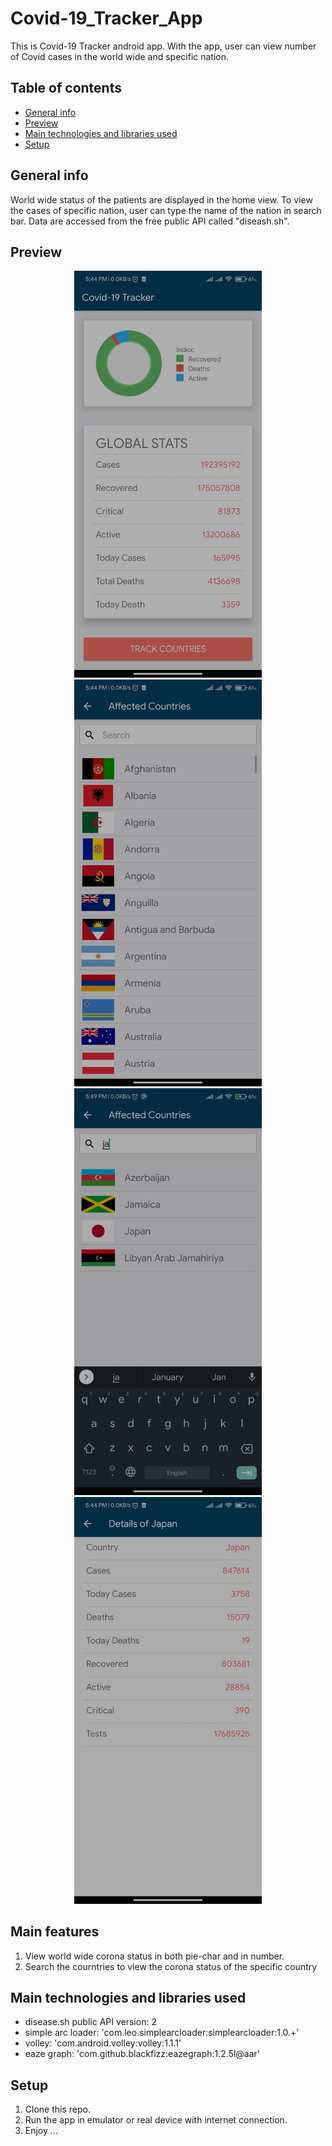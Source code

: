 # Covid-19_Tracker_App
This is Covid-19 Tracker android app. With the app, user can view number of Covid cases in the world wide and specific nation. 

## Table of contents
* [General info](#general-info)
* [Preview](#preview)
* [Main technologies and libraries used](#main-technologies-and-libraries-used)
* [Setup](#setup)

## General info
World wide status of the patients are displayed in the home view. To view the cases of specific nation, user can type the name of the nation in search bar. Data are accessed from the free public API called "diseash.sh".

## Preview
<div align="center">
    <img src="https://github.com/rakesh-gyawali/Covid-19_Tracker_App/blob/master/screenshots/main.jpg" width="300px"</img> 
    <img src="https://github.com/rakesh-gyawali/Covid-19_Tracker_App/blob/master/screenshots/search.jpg" width="300px"</img> 
    <img src="https://github.com/rakesh-gyawali/Covid-19_Tracker_App/blob/master/screenshots/search_view.jpg" width="300px"</img> 
    <img src="https://github.com/rakesh-gyawali/Covid-19_Tracker_App/blob/master/screenshots/result.jpg" width="300px"</img> 
</div>

## Main features
1. View world wide corona status in both pie-char and in number.
2. Search the courntries to view the corona status of the specific country

## Main technologies and libraries used
* disease.sh public API version: 2
* simple arc loader: 'com.leo.simplearcloader:simplearcloader:1.0.+'
* volley: 'com.android.volley:volley:1.1.1'
* eaze graph: 'com.github.blackfizz:eazegraph:1.2.5l@aar'

## Setup
1. Clone this repo.
2. Run the app in emulator or real device with internet connection.
3. Enjoy ...
